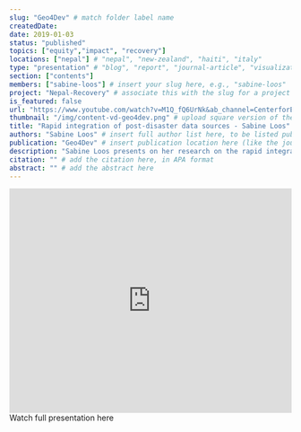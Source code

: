 ```yaml
---
slug: "Geo4Dev" # match folder label name
createdDate:
date: 2019-01-03
status: "published"
topics: ["equity","impact", "recovery"] 
locations: ["nepal"] # "nepal", "new-zealand", "haiti", "italy"
type: "presentation" # "blog", "report", "journal-article", "visualization"
section: ["contents"]
members: ["sabine-loos"] # insert your slug here, e.g., "sabine-loos"
project: "Nepal-Recovery" # associate this with the slug for a project
is_featured: false
url: "https://www.youtube.com/watch?v=M1Q_fQ6UrNk&ab_channel=CenterforEffectiveGlobalAction" # include link to open pdf file
thumbnail: "/img/content-vd-geo4dev.png" # upload square version of the content to img folder and add source here, e.g., "img/content-b-ier-nepal.png"
title: "Rapid integration of post-disaster data sources - Sabine Loos" # insert title here
authors: "Sabine Loos" # insert full author list here, to be listed publicly
publication: "Geo4Dev" # insert publication location here (like the journal)
description: "Sabine Loos presents on her research on the rapid integration of post-disaster data sources as a basis for impact estimation for recovery planning at our 2nd annual Geospatial Analysis for International Development (Geo4Dev) conference." # insert a one sentence description here
citation: "" # add the citation here, in APA format
abstract: "" # add the abstract here
---
```


<iframe width="100%" height="400px" src="https://www.youtube.com/embed/M1Q_fQ6UrNk" title="YouTube video player" frameborder="0" allow="accelerometer; autoplay; clipboard-write; encrypted-media; gyroscope; picture-in-picture; web-share" allowfullscreen></iframe>


<Link is-button doOpenInNewTab to="https://www.youtube.com/watch?v=M1Q_fQ6UrNk&ab_channel=CenterforEffectiveGlobalAction"> Watch full presentation here</Link>
